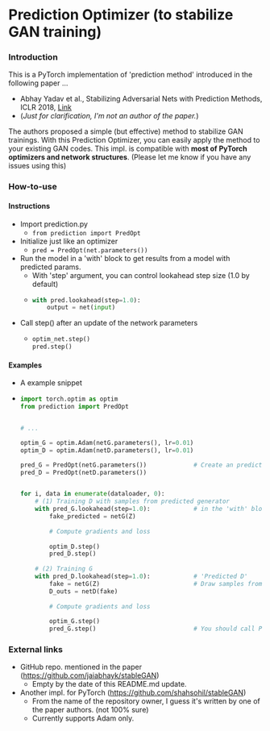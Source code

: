 # Prediction Optimizer (to stabilize GAN training)

### Introduction
This is a PyTorch implementation of 'prediction method' introduced in the following paper ...

- Abhay Yadav et al., Stabilizing Adversarial Nets with Prediction Methods, ICLR 2018, [Link](https://openreview.net/forum?id=Skj8Kag0Z&noteId=rkLymJTSf)
- (*Just for clarification, I'm not an author of the paper.*)

The authors proposed a simple (but effective) method to stabilize GAN trainings. With this Prediction Optimizer, you can easily apply the method to your existing GAN codes. This impl. is compatible with **most of PyTorch optimizers and network structures**. (Please let me know if you have any issues using this)


### How-to-use

#### Instructions
  - Import prediction.py
    - `from prediction import PredOpt`
  - Initialize just like an optimizer
    - `pred = PredOpt(net.parameters())`
  - Run the model in a 'with' block to get results from a model with predicted params.
    - With 'step' argument, you can control lookahead step size (1.0 by default)
    - ```python
      with pred.lookahead(step=1.0):
          output = net(input)
      ``` 
  - Call step() after an update of the network parameters
    - ```python
      optim_net.step()
      pred.step()
      ```

#### Examples
  - A example snippet
  - ```python
    import torch.optim as optim
    from prediction import PredOpt
    
    
    # ...
    
    optim_G = optim.Adam(netG.parameters(), lr=0.01)
    optim_D = optim.Adam(netD.parameters(), lr=0.01)
    
    pred_G = PredOpt(netG.parameters())             # Create an prediction optimizer with target parameters
    pred_D = PredOpt(netD.parameters())
    
    
    for i, data in enumerate(dataloader, 0):
        # (1) Training D with samples from predicted generator
        with pred_G.lookahead(step=1.0):            # in the 'with' block, the model works as a 'predicted' model
            fake_predicted = netG(Z)
            
            # Compute gradients and loss 
            
            optim_D.step()
            pred_D.step()
        
        # (2) Training G
        with pred_D.lookahead(step=1.0):            # 'Predicted D'
            fake = netG(Z)                          # Draw samples from the real model. (not predicted one)
            D_outs = netD(fake)
            
            # Compute gradients and loss
            
            optim_G.step()
            pred_G.step()                           # You should call PredOpt.step() after each update
    ``` 

### External links

- GitHub repo. mentioned in the paper (https://github.com/jaiabhayk/stableGAN)
  - Empty by the date of this README.md update.
- Another impl. for PyTorch (https://github.com/shahsohil/stableGAN)
  - From the name of the repository owner, I guess it's written by one of the paper authors. (not 100% sure)
  - Currently supports Adam only.

